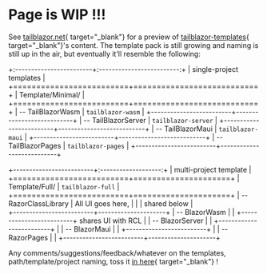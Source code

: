 # Page is WIP !!!

See [tailblazor.net](https://www.tailblazor.net){ target="_blank"} for a preview of [tailblazor-templates](https://github.com/McNerdius/TailBlazor-Templates){ target="_blank"}'s content.  The template pack is still growing and naming is still up in the air, but eventually it'll resemble the following:

+:------------------------+:-------------------------:+
| single-project templates                            |
+=========================+===========================+
| Template/Minimal/                                  |
+=========================+===========================+
| -- TailBlazorWasm       |  `tailblazor-wasm`        |
+-------------------------+---------------------------+
| -- TailBlazorServer     | `tailblazor-server`       |
+-------------------------+---------------------------+
| -- TailBlazorMaui       |  `tailblazor-maui`        |
+-------------------------+---------------------------+
| -- TailBlazorPages      | `tailblazor-pages`        |
+-------------------------+---------------------------+

+-------------------------+:-------------------:+
|  multi-project template                       |
+=========================+=====================+
| Template/Full/          |  `tailblazor-full`  |
+=========================+=====================+
| -- RazorClassLibrary    | All UI goes here,   |
|                         | shared below        |            
+-------------------------+---------------------+
| -- BlazorWasm           |                     |
+-------------------------+ shares UI with RCL  |
| -- BlazorServer         |                     |
+-------------------------+                     |
| -- BlazorMaui           |                     |
+-------------------------+                     |
| -- RazorPages           |                     |
+-------------------------+---------------------+

Any comments/suggestions/feedback/whatever on the templates, path/template/project naming, toss it [in here](https://github.com/McNerdius/TailBlazor/issues/64){ target="_blank"} !
